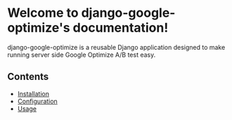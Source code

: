 # Welcome to django-google-optimize's documentation!

django-google-optimize is a reusable Django application designed to make running server side Google Optimize A/B test easy.

## Contents

* [Installation](./installation.md)
* [Configuration](./configuration.md)
* [Usage](./usage.md)
